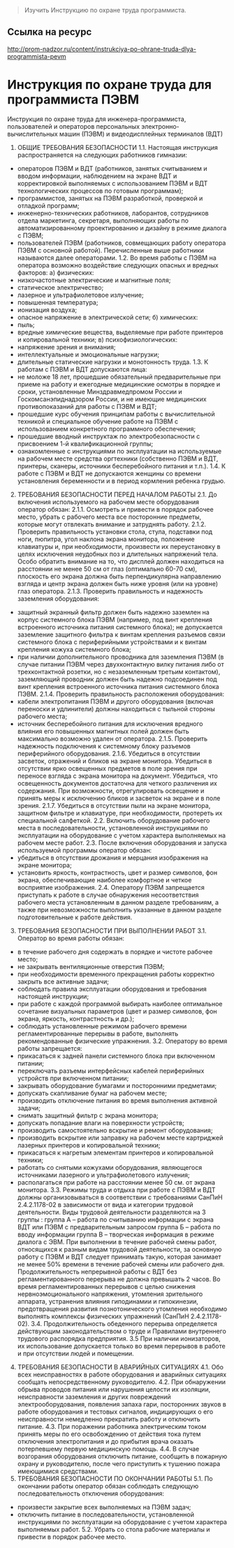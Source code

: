 >Изучить Инструкцию по охране труда программиста.

## Ссылка на ресурс
http://prom-nadzor.ru/content/instrukciya-po-ohrane-truda-dlya-programmista-pevm

# Инструкция по охране труда для программиста ПЭВМ

Инструкция по охране труда для инженера-программиста, пользователей и
операторов персональных электронно-вычислительных машин (ПЭВМ) и
видеодисплейных терминалов (ВДТ)
1. ОБЩИЕ ТРЕБОВАНИЯ БЕЗОПАСНОСТИ
1.1. Настоящая инструкция распространяется на следующих работников гимназии:
- операторов ПЭВМ и ВДТ (работников, занятых считыванием и вводом информации,
наблюдением на экране ВДТ и корректировкой выполняемых с использованием ПЭВМ и ВДТ
технологических процессов по готовым программам);
- программистов, занятых на ПЭВМ разработкой, проверкой и отладкой программ;
- инженерно-технических работников, лаборантов, сотрудников отдела маркетинга, секретаря,
выполняющих работы по автоматизированному проектированию и дизайну в режиме диалога с
ПЭВМ;
- пользователей ПЭВМ (работников, совмещающих работу оператора ПЭВМ с основной работой).
Перечисленные выше работники называются далее операторами.
1.2. Во время работы с ПЭВМ на оператора возможно воздействие следующих опасных и вредных
факторов:
а) физических:
- низкочастотные электрические и магнитные поля;
- статическое электричество;
- лазерное и ультрафиолетовое излучение;
- повышенная температура;
- ионизация воздуха;
- опасное напряжение в электрической сети;
б) химических:
- пыль;
- вредные химические вещества, выделяемые при работе принтеров и копировальной техники;
в) психофизиологических:
- напряжение зрения и внимания;
- интеллектуальные и эмоциональные нагрузки;
- длительные статические нагрузки и монотонность труда.
1.3. К работам с ПЭВМ и ВДТ допускаются лица:
- не моложе 18 лет, прошедшие обязательный предварительные при приеме на работу и
ежегодные медицинские осмотры в порядке и сроки, установленные Минздравмедпромом
России и Госкомсанэпиднадзором России, и не имеющие медицинских противопоказаний для
работы с ПЭВМ и ВДТ;
- прошедшие курс обучения принципам работы с вычислительной техникой и специальное
обучение работе на ПЭВМ с использованием конкретного программного обеспечения;
- прошедшие вводный инструктаж по электробезопасности с присвоением 1-й квалификационной
группы;
- ознакомленные с инструкциями по эксплуатации на используемые на рабочем месте средства
оргтехники (собственно ПЭВМ и ВДТ, принтеры, сканеры, источники бесперебойного питания и
т.п.).
1.4. К работе с ПЭВМ и ВДТ не допускаются женщины со времени установления беременности и в
период кормления ребенка грудью.
2. ТРЕБОВАНИЯ БЕЗОПАСНОСТИ ПЕРЕД НАЧАЛОМ РАБОТЫ
2.1. До включения используемого на рабочем месте оборудования оператор обязан:
2.1.1. Осмотреть и привести в порядок рабочее место, убрать с рабочего места все посторонние
предметы, которые могут отвлекать внимание и затруднять работу.
2.1.2. Проверить правильность установки стола, стула, подставки под ноги, пюпитра, угол наклона
экрана монитора, положение клавиатуры и, при необходимости, произвести их переустановку в
целях исключения неудобных поз и длительных напряжений тела. Особо обратить внимание на
то, что дисплей должен находиться на расстоянии не менее 50 см от глаз (оптимально 60-70 см),
плоскость его экрана должна быть перпендикулярна направлению взгляда и центр экрана должен
быть ниже уровня (или на уровне) глаз оператора.
2.1.3. Проверить правильность и надежность заземления оборудования:
- защитный экранный фильтр должен быть надежно заземлен на корпус системного блока ПЭВМ
(например, под винт крепления встроенного источника питания системного блока); не
допускается заземление защитного фильтра к винтам крепления разъемов связи системного
блока с периферийными устройствами и к винтам крепления кожуха системного блока;
- при наличии дополнительного проводника для заземления ПЭВМ (в случае питании ПЭВМ через
двухконтактную вилку питания либо от трехконтактной розетки, но с незаземленным третьим
контактом), заземляющий проводник должен быть надежно подсоединен под винт крепления
встроенного источника питания системного блока ПЭВМ.
2.1.4. Проверить правильность расположения оборудования:
- кабели электропитания ПЭВМ и другого оборудования (включая переноски и удлинители)
должны находиться с тыльной стороны рабочего места;
- источник бесперебойного питания для исключения вредного влияния его повышенных
магнитных полей должен быть максимально возможно удален от оператора.
2.1.5. Проверить надежность подключения к системному блоку разъемов периферийного
оборудования.
2.1.6. Убедиться в отсутствии засветок, отражений и бликов на экране монитора. Убедиться в
отсутствии ярко освещенных предметов в поле зрения при переносе взгляда с экрана монитора на
документ. Убедиться, что освещенность документов достаточна для четкого различения их
содержания. При возможности, отрегулировать освещение и принять меры к исключению бликов
и засветок на экране и в поле зрения.
2.1.7. Убедиться в отсутствии пыли на экране монитора, защитном фильтре и клавиатуре, при
необходимости, протереть их специальной салфеткой.
2.2. Включить оборудование рабочего места в последовательности, установленной инструкциями
по эксплуатации на оборудование с учетом характера выполняемых на рабочем месте работ.
2.3. После включения оборудования и запуска используемой программы оператор обязан:
- убедиться в отсутствии дрожания и мерцания изображения на экране монитора;
- установить яркость, контрастность, цвет и размер символов, фон экрана, обеспечивающие
наиболее комфортное и четкое восприятие изображения.
2.4. Оператору ПЭВМ запрещается приступать к работе в случае обнаружения несоответствия
рабочего места установленным в данном разделе требованиям, а также при невозможности
выполнить указанные в данном разделе подготовительные к работе действия.
3. ТРЕБОВАНИЯ БЕЗОПАСНОСТИ ПРИ ВЫПОЛНЕНИИ РАБОТ
3.1. Оператор во время работы обязан:
- в течение рабочего дня содержать в порядке и чистоте рабочее место;
- не закрывать вентиляционные отверстия ПЭВМ;
- при необходимости временного прекращения работы корректно закрыть все активные задачи;
- соблюдать правила эксплуатации оборудования и требования настоящей инструкции;
- при работе с каждой программой выбирать наиболее оптимальное сочетание визуальных
параметров (цвет и размер символов, фон экрана, яркость, контрастность и др.);
- соблюдать установленные режимом рабочего времени регламентированные перерывы в
работе, выполнять рекомендованные физические упражнения.
3.2. Оператору во время работы запрещается:
- прикасаться к задней панели системного блока при включенном питании;
- переключать разъемы интерфейсных кабелей периферийных устройств при включенном
питании;
- закрывать оборудование бумагами и посторонними предметами;
- допускать скапливание бумаг на рабочем месте;
- производить отключение питания во время выполнения активной задачи;
- снимать защитный фильтр с экрана монитора;
- допускать попадание влаги на поверхности устройств;
- производить самостоятельно вскрытие и ремонт оборудования;
- производить вскрытие или заправку на рабочем месте картриджей лазерных принтеров и
копировальной техники;
- прикасаться к нагретым элементам принтеров и копировальной техники;
- работать со снятыми кожухами оборудования, являющегося источниками лазерного и
ультрафиолетового излучения;
- располагаться при работе на расстоянии менее 50 см. от экрана монитора.
3.3. Режимы труда и отдыха при работе с ПЭВМ и ВДТ должны организовываться в соответствии с
требованиями СанПиН 2.4.2.1178-02 в зависимости от вида и категории трудовой деятельности.
Виды трудовой деятельности разделяются на 3 группы : группа А – работа по считыванию
информации с экрана ВДТ или ПЭВМ с предварительным запросом группа Б – работа по вводу
информации группа В – творческая информация в режиме диалога с ЭВМ.
При выполнении в течение рабочей смены работ, относящихся к разным видам трудовой
деятельности, за основную работу с ПЭВМ и ВДТ следует принимать такую, которая занимает не
менее 50% времени в течение рабочей смены или рабочего дня.
Продолжительность непрерывной работы с ВДТ без регламентированного перерыва не должна
превышать 2 часов. Во время регламентированных перерывов с целью снижения нервноэмоционального напряжения, утомления зрительного аппарата, устранения влияния гиподинамии
и гипокинезии, предотвращения развития познотонического утомления необходимо выполнять
комплексы физических упражнений (СанПиН 2.4.2.1178-02).
3.4. Продолжительность обеденного перерыва определяется действующим законодательством о
труде и Правилами внутреннего трудового распорядка предприятия.
3.5 При наличии ионизаторов, их использование допускается только во время перерывов в работе
и при отсутствии людей и помещении.
4. ТРЕБОВАНИЯ БЕЗОПАСНОСТИ В АВАРИЙНЫХ СИТУАЦИЯХ
4.1. Обо всех неисправностях в работе оборудования и аварийных ситуациях сообщать
непосредственному руководителю.
4.2. При обнаружении обрыва проводов питания или нарушения целости их изоляции,
неисправности заземления и других повреждений электрооборудования, появления запаха гари,
посторонних звуков в работе оборудования и тестовых сигналов, индицирующих о его
неисправности немедленно прекратить работу и отключить питание.
4.3. При поражении работника электрическим током принять меры по его освобождению от
действия тока путем отключения электропитания и до прибытия врача оказать потерпевшему
первую медицинскую помощь.
4.4. В случае возгорания оборудования отключить питание, сообщить в пожарную охрану и
руководителю, после чего приступить к тушению пожара имеющимися средствами.
5. ТРЕБОВАНИЯ БЕЗОПАСНОСТИ ПО ОКОНЧАНИИ РАБОТЫ
5.1. По окончании работы оператор обязан соблюдать следующую последовательность
отключения оборудования:
- произвести закрытие всех выполняемых на ПЭВМ задач;
- отключить питание в последовательности, установленной инструкциями по эксплуатации на
оборудование с учетом характера выполняемых работ.
5.2. Убрать со стола рабочие материалы и привести в порядок рабочее место.
